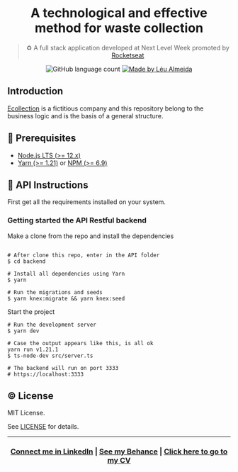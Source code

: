 <!-- p align="center">
<img alt="Ecollection" src="./logo.png" />
</p -->

<h1 align="center">A technological and effective method for waste collection</h1>

<blockquote align="center">
♻️ A full stack application developed at Next Level Week promoted by <a href="http://github.com/rocketseat">Rocketseat</a>
</blockquote>

<p align="center">
  <img alt="GitHub language count" src="https://img.shields.io/github/languages/count/LeuAlmeida/ecollection?color=%2304D361">

  <a href="https://leunardo.dev">
    <img alt="Made by Léu Almeida" src="https://img.shields.io/badge/made%20by-Léu%20Almeida-%2304D361">
  </a>
</p>

<!-- p align="center">
<img alt="Ecollection Presentation" src="./presentation.jpg" />
</p -->

## Introduction

[Ecollection](https://github.com/LeuAlmeida/ecollection) is a fictitious company and this repository belong to the business logic and is the basis of a general structure.

## :electric_plug: Prerequisites

- [Node.js LTS (>= 12.x)](https://nodejs.org/)
- [Yarn (>= 1.21)](https://yarnpkg.com/) or [NPM (>= 6.9)](https://www.npmjs.com/)

## :closed_lock_with_key: API Instructions

First get all the requirements installed on your system.

### Getting started the API Restful backend

Make a clone from the repo and install the dependencies

```shell

# After clone this repo, enter in the API folder
$ cd backend

# Install all dependencies using Yarn
$ yarn

# Run the migrations and seeds
$ yarn knex:migrate && yarn knex:seed
```

Start the project

```shell
# Run the development server
$ yarn dev

# Case the output appears like this, is all ok
yarn run v1.21.1
$ ts-node-dev src/server.ts

# The backend will run on port 3333
# https://localhost:3333
```

<!--
# :computer: Web Application instructions

Make a clone from the repo and install the dependencies. (Certify yourself that the api is running)

```shell
# After clone this repo, enter in the Web folder
$ cd web

# Install all dependencies using Yarn
$ yarn

# Run the project
$ yarn start
```
-->

<!--
# :iphone: Mobile App instructions (Has not been tested on iOS)

Make a clone from the repo and install the dependencies

```shell
# After clone this repo, enter in the DevRadar folder
$ cd fastfeet-app

# Install all dependencies using Yarn
$ yarn

# Run the react native metro bundle
$ react-native start

# Run the project
$ react-native run-android
```
-->

## :copyright: License

MIT License.

See [LICENSE](LICENSE) for details.

<hr/>

<h3 align="center">
<a href="http://linkedin.com/in/leonardoalmeida99">Connect me in LinkedIn</a> | <a href="http://behance.net/almeida99">See my Behance</a> | <a href="https://leunardo.dev">Click here to go to my CV</a>
</h3>
